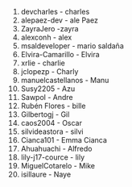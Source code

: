 1. devcharles - charles
2. alepaez-dev - ale Paez
3. ZayraJero -zayra
4. alexconh - alex
5. msaldeveloper - mario saldaña
6. Elvira-Camarillo - Elvira
7. xrlie - charlie
8. jclopezp - Charly
9. manuelcastellanos - Manu
10. Susy2205 - Azu
11. Sawpol - Andre
12. Rubén Flores - bille
13. Gilbertogj - Gil
14. caos2004 - Oscar
15. silvideastora - silvi
16. Cianca101 - Emma Cianca
17. Ahuahuachi - Alfredo
18. lily-j17-cource - lily
19. MiguelCotarelo - Mike
20. isillaure - Naye